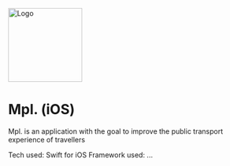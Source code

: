<img src="https://i.goopics.net/x2Eqy.png" alt="Logo" width="150px"/>

# Mpl. (iOS)

Mpl. is an application with the goal to improve the public transport experience of travellers

Tech used: Swift for iOS
Framework used: ...
